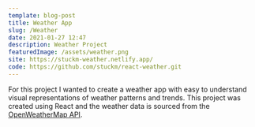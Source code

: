 ```yaml
---
template: blog-post
title: Weather App
slug: /Weather
date: 2021-01-27 12:47
description: Weather Project
featuredImage: /assets/weather.png
site: https://stuckm-weather.netlify.app/
code: https://github.com/stuckm/react-weather.git
---
```


For this project I wanted to create a weather app with easy to understand visual representations of weather patterns and trends. This project was created using React and the weather data is sourced from the [OpenWeatherMap API](https://www.openweathermap.org).
